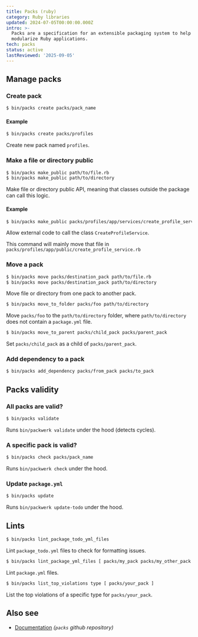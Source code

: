 ```yaml
---
title: Packs (ruby)
category: Ruby libraries
updated: 2024-07-05T00:00:00.000Z
intro: >-
  Packs are a specification for an extensible packaging system to help
  modularize Ruby applications.
tech: packs
status: active
lastReviewed: '2025-09-05'
---
```


## Manage packs

### Create pack

```bash
$ bin/packs create packs/pack_name
```

#### Example

```bash
$ bin/packs create packs/profiles
```

Create new pack named `profiles`.

### Make a file or directory public

```bash
$ bin/packs make_public path/to/file.rb
$ bin/packs make_public path/to/directory
```

Make file or directory public API, meaning that classes outside the package can call this logic.

#### Example

```bash
$ bin/packs make_public packs/profiles/app/services/create_profile_service.rb
```

Allow external code to call the class `CreateProfileService`.

This command will mainly move that file in `packs/profiles/app/public/create_profile_service.rb`

### Move a pack

```bash
$ bin/packs move packs/destination_pack path/to/file.rb
$ bin/packs move packs/destination_pack path/to/directory
```

Move file or directory from one pack to another pack.

```bash
$ bin/packs move_to_folder packs/foo path/to/directory
```

Move `packs/foo` to the `path/to/directory` folder, where `path/to/directory` does not contain a `package.yml` file.

```bash
$ bin/packs move_to_parent packs/child_pack packs/parent_pack
```

Set `packs/child_pack` as a child of `packs/parent_pack`.

### Add dependency to a pack

```bash
$ bin/packs add_dependency packs/from_pack packs/to_pack
```

## Packs validity

### All packs are valid?

```bash
$ bin/packs validate
```

Runs `bin/packwerk validate` under the hood (detects cycles).

### A specific pack is valid?

```bash
$ bin/packs check packs/pack_name
```

Runs `bin/packwerk check` under the hood.

### Update `package.yml`

```bash
$ bin/packs update
```

Runs `bin/packwerk update-todo` under the hood.

## Lints

```bash
$ bin/packs lint_package_todo_yml_files
```

Lint `package_todo.yml` files to check for formatting issues.

```bash
$ bin/packs lint_package_yml_files [ packs/my_pack packs/my_other_pack ]
```

Lint `package.yml` files.

```bash
$ bin/packs list_top_violations type [ packs/your_pack ]
```

List the top violations of a specific type for `packs/your_pack`.

## Also see

- [Documentation](https://github.com/rubyatscale/packs) _(`packs` github repository)_

